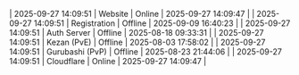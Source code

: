 | 2025-09-27 14:09:51 | Website | Online | 2025-09-27 14:09:47 |
| 2025-09-27 14:09:51 | Registration | Offline | 2025-09-09 16:40:23 |
| 2025-09-27 14:09:51 | Auth Server | Offline | 2025-08-18 09:33:31 |
| 2025-09-27 14:09:51 | Kezan (PvE) | Offline | 2025-08-03 17:58:02 |
| 2025-09-27 14:09:51 | Gurubashi (PvP) | Offline | 2025-08-23 21:44:06 |
| 2025-09-27 14:09:51 | Cloudflare | Online | 2025-09-27 14:09:47 |
